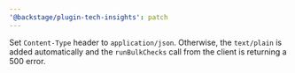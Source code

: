 ```yaml
---
'@backstage/plugin-tech-insights': patch
---
```


Set `Content-Type` header to `application/json`. Otherwise, the `text/plain` is added automatically
and the `runBulkChecks` call from the client is returning a 500 error.
